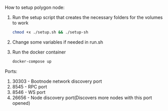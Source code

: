 How to setup polygon node:

1. Run the setup script that creates the necessary folders for the volumes to work
    ```bash
    chmod +x ./setup.sh && ./setup-sh
    ```
2. Change some variables if needed in run.sh
3. Run the docker container

     ```bash
    docker-compose up
    ```

Ports:
<br>
1. 30303 - Bootnode network discovery port
2. 8545 - RPC port
3. 8546 - WS port
4. 26656 - Node discovery port(Discovers more nodes with this port opened)